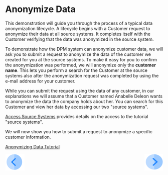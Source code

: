 # Anonymize Data

This demonstration will guide you through the process of a typical data anonymization lifecycle. A lifecycle begins with a Customer request to anonymize their data at all source systems. It completes itself with the Customer verifying that the data was anonymized in the source system.

To demonstrate how the DPM system can anonymize customer data, we will ask you to submit a request to anonymize the data of the customer we created for you at the source systems. To make it easy for you to confirm the anonymization was performed, we will anonymize only the **customer name**. This lets you perform a search for the Customer at the source systems also after the anonymization request was completed by using the e-mail address for your customer.

While you can submit the request using the data of any customer, in our explanations we will assume that a Customer named Anabelle Deleon wants to anonymize the data the company holds about her. You can search for this Customer and view her data by accessing our two "source systems".

[Access Source Systems](../00_Setup/00_Access_Source_Systems.md) provides details on the access to the tutorial "source systems".


We will now show you how to submit a request to anonymize a specific customer information.



[Anonymizing Data Tutorial](03_01_Masking_Data_Tutorial.md)



[![Previous](../images/Previous.png)](../README.md#data-subject-requests)[<img align="right" width="60" height="54" src="../images/Next.png">](03_01_Masking_Data_Tutorial.md)
